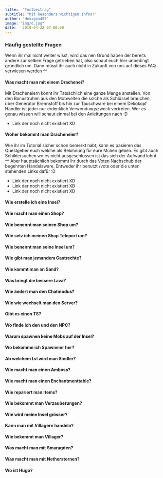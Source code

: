 ```yaml
---
title:  "Testbeitrag"
subtitle: "Mit besonders wichtigen Infos!"
author: "Hexagon457"
image: "img/d.jpg"
date:   2019-04-22 07:00:00
---
```


### Häufig gestellte Fragen
Wenn ihr mal nicht weiter wisst, wird das nen Grund haben der bereits andere zur selben Frage getrieben hat, also schaut euch hier unbedingt gründlich um. Dann müsst ihr auch nicht in Zukunft von uns auf dieses FAQ verwiesen werden ^^

#### Was macht man mit einem Drachenei?
Mit Dracheneiern könnt ihr Tatsächlich eine ganze Menge anstellen. Von den Bonustruhen aus den Mobwelten die solche als Schlüssel brauchen, über Generator Brennstoff bis hin zur Tauschware bei einem Dekokopf Händler ist jeder nur erdenklich Verwendungszweck vertreten. Wer es genau wissen will schaut einmal bei den Anleitungen nach :D

- Link der noch nicht existiert XD

#### Woher bekommt man Dracheneier?
Wie ihr im Tutorial sicher schon bemerkt habt, kann es pasieren das Questgeber euch welche als Belohnung für eure Mühen geben. Es gibt auch Schildersuchen wo es nicht ausgeschlossen ist das sich der Aufwand lohnt ^^ Aber hauptsächlich bekommt ihr durch das Voten Nachschub der begehrten Handelsware. Entweder ihr benutzt /vote oder die unten stehenden Links dafür :D

- Link der noch nicht existiert XD
- Link der noch nicht existiert XD
- Link der noch nicht existiert XD

#### Wie erstelle ich eine Insel?

#### Wie macht man einen Shop?

#### Wie benennt man seinen Shop um?

#### Wie setz ich meinen Shop Teleport um?

#### Wie benennt man seine Insel um?

#### Wie gibt man jemandem Gastrechte?

#### Wie kommt man an Sand?

#### Was bringt die bessere Lava?

#### Wie ändert man den Chatmodus?

#### Wie wie wechselt man den Server?

#### Gibt es einen TS?

#### Wo finde ich den und den NPC?

#### Warum spawnen keine Mobs auf der Insel?

#### Wo bekomme ich Spawneier her?

#### Ab welchem Lvl wird man Siedler?

#### Wie macht man einen Amboss?

#### Wie macht man einen Enchantmenttable?

#### Wie repariert man Items?

#### Wie bekommt man Verzauberungen?

#### Wie wird meine Insel grösser?

#### Kann man mit Villagern handeln?

#### Wie bekommt man Villager?

#### Was macht man mit Smaragden?

#### Was macht man mit Nethersternen?

#### Wo ist Hugo?

#### 


